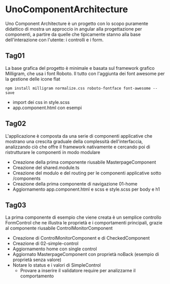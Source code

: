 # UnoComponentArchitecture

Uno Component Architecture è un progetto con lo scopo puramente didattico di mostra un approccio in angular alla progettazione per componenti, a partire da quelle che tipicamente stanno alla base dell'interazione con l'utente: i controlli e i form.

## Tag01

La base grafica del progetto è minimale e basata sul framework grafico Milligram, che usa i font Roboto. Il tutto con l'aggiunta dei font awesome per la gestione delle icone flat

```
npm install milligram normalize.css roboto-fontface font-awesome --save
```  
* import dei css in style.scss
* app.component.html con esempi

## Tag02

L'applicazione è composta da una serie di componenti applicative che mostrano una crescita graduale della complessità dell'interfaccia, analizzando ciò che offre il framework nativamente e cercando poi di ristrutturare le componenti in modo modulare

* Creazione della prima componente riusabile MasterpageComponent
* Creazione del shared.module.ts
* Creazione del modulo e del routing per le componenti applicative sotto /components
* Creazione della prima componente di navigazione 01-home
* Aggiornamento app.component.html e scss e style.scss per body e h1

## Tag03

La prima componente di esempio che viene creata è un semplice controllo FormControl che ne illustra le proprietà e i comportamenti principali, grazie al componente riusabile ControlMonitorComponent

* Creazione di ControlMonitorComponent e di CheckedComponent
* Creazione di 02-simple-control
* Aggiornamento home con single control
* Aggiornato MasterpageComponent con proprietà noBack (esempio di proprietà senza valore)
* Notare lo status e i valori di SimpleControl
  * Provare a inserire il validatore require per analizzarne il comportamento



